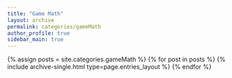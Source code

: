 ```yaml
---
title: "Game Math"
layout: archive
permalink: categories/gameMath
author_profile: true
sidebar_main: true
---
```



{% assign posts = site.categories.gameMath %}
{% for post in posts %} {% include archive-single.html type=page.entries_layout %} {% endfor %}